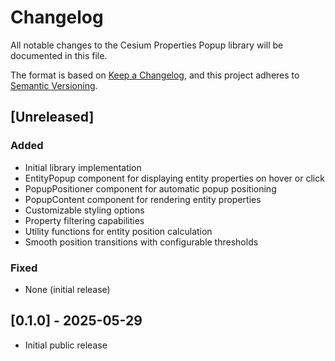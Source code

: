 # Changelog

All notable changes to the Cesium Properties Popup library will be documented in this file.

The format is based on [Keep a Changelog](https://keepachangelog.com/en/1.0.0/),
and this project adheres to [Semantic Versioning](https://semver.org/spec/v2.0.0.html).

## [Unreleased]

### Added

- Initial library implementation
- EntityPopup component for displaying entity properties on hover or click
- PopupPositioner component for automatic popup positioning
- PopupContent component for rendering entity properties
- Customizable styling options
- Property filtering capabilities
- Utility functions for entity position calculation
- Smooth position transitions with configurable thresholds

### Fixed

- None (initial release)

## [0.1.0] - 2025-05-29

- Initial public release
